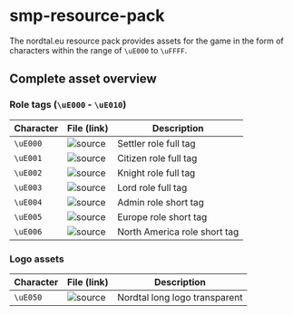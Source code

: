 # smp-resource-pack
The nordtal.eu resource pack provides assets for the game in the form of characters within the range of `\uE000` to `\uFFFF`.

## Complete asset overview

### Role tags (`\uE000` - `\uE010`)
| Character       | File (link)       | Description |
|---------------|---------------------|-------------|
| `\uE000`| ![source](assets/nordtal/tags/settler.png) | Settler role full tag |
| `\uE001`| ![source](assets/nordtal/tags/citizen.png) | Citizen role full tag |
| `\uE002`| ![source](assets/nordtal/tags/knight.png) | Knight role full tag |
| `\uE003`| ![source](assets/nordtal/tags/lord.png) | Lord role full tag |
| `\uE004`| ![source](assets/nordtal/tags/a.png) | Admin role short tag |
| `\uE005`| ![source](assets/nordtal/tags/eu.png) | Europe role short tag |
| `\uE006`| ![source](assets/nordtal/tags/na.png) | North America role short tag |

### Logo assets 
| Character       | File (link)       | Description |
|---------------|---------------------|-------------|
| `\uE050`| ![source](assets/nordtal/assets/logo.png) | Nordtal long logo transparent |
